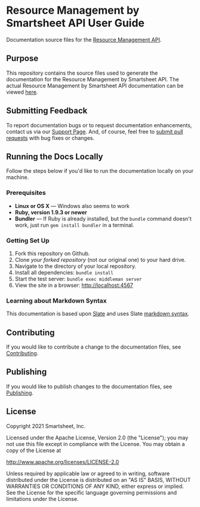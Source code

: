 # Resource Management by Smartsheet API User Guide

Documentation source files for the [Resource Management API](https://github.com/10Kft/10kft-api).

## Purpose

This repository contains the source files used to generate the documentation for the Resource Management by Smartsheet API.
The actual Resource Management by Smartsheet API documentation can be viewed [here](https://10kft.github.io/10kft-api/).

## Submitting Feedback

To report documentation bugs or to request documentation enhancements, contact us via our [Support Page](https://help.smartsheet.com/contact/resource-management).
And, of course, feel free to [submit pull requests](https://help.github.com/articles/using-pull-requests) with bug fixes or changes.

## Running the Docs Locally

Follow the steps below if you'd like to run the documentation locally on your machine.

### Prerequisites

 - **Linux or OS X** — Windows also seems to work
 - **Ruby, version 1.9.3 or newer**
 - **Bundler** — If Ruby is already installed, but the `bundle` command doesn't work, just run `gem install bundler` in a terminal.

### Getting Set Up

 1. Fork this repository on Github.
 2. Clone *your forked repository* (not our original one) to your hard drive.
 3. Navigate to the directory of your local repository.
 4. Install all dependencies: `bundle install`
 5. Start the test server: `bundle exec middleman server`
 6. View the site in a browser:  <http://localhost:4567>

### Learning about Markdown Syntax

This documentation is based upon [Slate](https://github.com/tripit/slate/) and uses Slate [markdown syntax](https://github.com/tripit/slate/wiki/Markdown-Syntax).

## Contributing
If you would like to contribute a change to the documentation files, see [Contributing](CONTRIBUTING.md).

## Publishing
If you would like to publish changes to the documentation files, see [Publishing](PUBLISHING.md).

## License
Copyright 2021 Smartsheet, Inc.

Licensed under the Apache License, Version 2.0 (the
"License"); you may not use this file except in compliance
with the License. You may obtain a copy of the License at

http://www.apache.org/licenses/LICENSE-2.0

Unless required by applicable law or agreed to in writing,
software distributed under the License is distributed on an
"AS IS" BASIS, WITHOUT WARRANTIES OR CONDITIONS OF ANY KIND,
either express or implied. See the License for the specific
language governing permissions and limitations under the
License.
